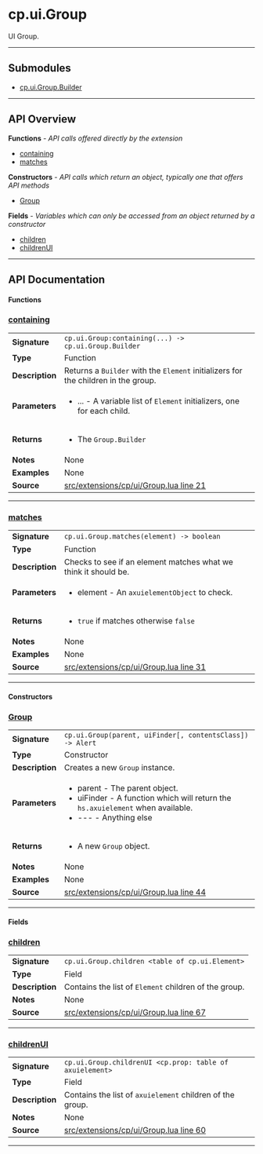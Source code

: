 # cp.ui.Group

UI Group.

---

## Submodules
 * [cp.ui.Group.Builder](cp.ui.Group.Builder.md)

---

## API Overview
**Functions** - _API calls offered directly by the extension_
 * [containing](#containing)
 * [matches](#matches)

**Constructors** - _API calls which return an object, typically one that offers API methods_
 * [Group](#group)

**Fields** - _Variables which can only be accessed from an object returned by a constructor_
 * [children](#children)
 * [childrenUI](#childrenui)


---

## API Documentation

#### Functions


### [containing](#containing)

|                                             |                                                                                     |
| --------------------------------------------|-------------------------------------------------------------------------------------|
| **Signature**                               | `cp.ui.Group:containing(...) -> cp.ui.Group.Builder`                                                                    |
| **Type**                                    | Function                                                                     |
| **Description**                             | Returns a `Builder` with the `Element` initializers for the children in the group.                                                                     |
| **Parameters**                              | <ul><li>... - A variable list of `Element` initializers, one for each child.</li></ul> |
| **Returns**                                 | <ul><li>The `Group.Builder`</li></ul>          |
| **Notes**                                   | None |
| **Examples**                                | None |
| **Source**                                  | [src/extensions/cp/ui/Group.lua line 21](https://github.com/CommandPost/CommandPost/blob/develop/src/extensions/cp/ui/Group.lua#L21) |

---


### [matches](#matches)

|                                             |                                                                                     |
| --------------------------------------------|-------------------------------------------------------------------------------------|
| **Signature**                               | `cp.ui.Group.matches(element) -> boolean`                                                                    |
| **Type**                                    | Function                                                                     |
| **Description**                             | Checks to see if an element matches what we think it should be.                                                                     |
| **Parameters**                              | <ul><li>element - An `axuielementObject` to check.</li></ul> |
| **Returns**                                 | <ul><li>`true` if matches otherwise `false`</li></ul>          |
| **Notes**                                   | None |
| **Examples**                                | None |
| **Source**                                  | [src/extensions/cp/ui/Group.lua line 31](https://github.com/CommandPost/CommandPost/blob/develop/src/extensions/cp/ui/Group.lua#L31) |

---

#### Constructors


### [Group](#group)

|                                             |                                                                                     |
| --------------------------------------------|-------------------------------------------------------------------------------------|
| **Signature**                               | `cp.ui.Group(parent, uiFinder[, contentsClass]) -> Alert`                                                                    |
| **Type**                                    | Constructor                                                                     |
| **Description**                             | Creates a new `Group` instance.                                                                     |
| **Parameters**                              | <ul><li>parent - The parent object.</li><li>uiFinder - A function which will return the `hs.axuielement` when available.</li><li>--- - Anything else</li></ul> |
| **Returns**                                 | <ul><li>A new `Group` object.</li></ul>          |
| **Notes**                                   | None |
| **Examples**                                | None |
| **Source**                                  | [src/extensions/cp/ui/Group.lua line 44](https://github.com/CommandPost/CommandPost/blob/develop/src/extensions/cp/ui/Group.lua#L44) |

---

#### Fields


### [children](#children)

|                                             |                                                                                     |
| --------------------------------------------|-------------------------------------------------------------------------------------|
| **Signature**                               | `cp.ui.Group.children <table of cp.ui.Element>`                                                                    |
| **Type**                                    | Field                                                                     |
| **Description**                             | Contains the list of `Element` children of the group.                                                                     |
| **Notes**                                   | None |
| **Source**                                  | [src/extensions/cp/ui/Group.lua line 67](https://github.com/CommandPost/CommandPost/blob/develop/src/extensions/cp/ui/Group.lua#L67) |

---


### [childrenUI](#childrenui)

|                                             |                                                                                     |
| --------------------------------------------|-------------------------------------------------------------------------------------|
| **Signature**                               | `cp.ui.Group.childrenUI <cp.prop: table of axuielement>`                                                                    |
| **Type**                                    | Field                                                                     |
| **Description**                             | Contains the list of `axuielement` children of the group.                                                                     |
| **Notes**                                   | None |
| **Source**                                  | [src/extensions/cp/ui/Group.lua line 60](https://github.com/CommandPost/CommandPost/blob/develop/src/extensions/cp/ui/Group.lua#L60) |

---

